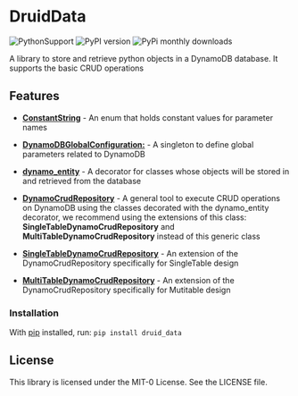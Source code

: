 # DruidData 
![PythonSupport](https://img.shields.io/static/v1?label=python&message=3.7%20|%203.8|%203.9&color=blue?style=flat-square&logo=python) ![PyPI version](https://badge.fury.io/py/druid_data.svg) ![PyPi monthly downloads](https://img.shields.io/pypi/dm/druid_data)

A library to store and retrieve python objects in a DynamoDB database. It supports the basic CRUD operations

## Features
* **[ConstantString]()** - An enum that holds constant values for parameter names

* **[DynamoDBGlobalConfiguration:]()** - A singleton to define global parameters related to DynamoDB

* **[dynamo_entity]()** - A decorator for classes whose objects will be stored in and retrieved from the database

* **[DynamoCrudRepository]()** - A general tool to execute CRUD operations on DynamoDB using the classes decorated with the dynamo_entity decorator, we recommend using the extensions of this class: **SingleTableDynamoCrudRepository** and **MultiTableDynamoCrudRepository** instead of this generic class

* **[SingleTableDynamoCrudRepository]()** - An extension of the DynamoCrudRepository specifically for SingleTable design

* **[MultiTableDynamoCrudRepository]()** - An extension of the DynamoCrudRepository specifically for Mutitable design

### Installation
With [pip](https://pip.pypa.io/en/latest/index.html) installed, run: ``pip install druid_data``

## License

This library is licensed under the MIT-0 License. See the LICENSE file.